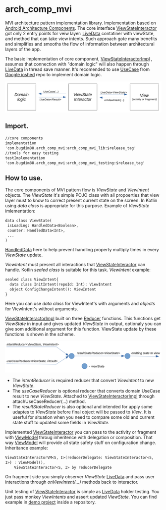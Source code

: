# arch_comp_mvi
MVI architecture pattern implementation library. 
Implementation based on [Android Architecture Components](https://developer.android.com/topic/libraries/architecture/).
The core interface [ViewStateInteractor](https://github.com/bugDim88/arch_comp_mvi/blob/master/arch_comp_mvi_lib/src/main/java/com/bugdim88/arch_comp_mvi_lib/ViewStateInteractor.kt)
got only 2 
entry points for veiw layer: [LiveData](https://developer.android.com/reference/android/arch/lifecycle/LiveData)
contatiner with viewState, and method that can take view intents. Such approach gote many benefits and simplifies and smooths the flow of information between architectural layers of the app.

The basic implementation of core component, [ViewStateInteractorImpl](https://github.com/bugDim88/arch_comp_mvi/blob/master/arch_comp_mvi_lib/src/main/java/com/bugdim88/arch_comp_mvi_lib/ViewStateInteractor.kt)
, assumes that connection with "domain logic" will also happen through
[LiveData](https://developer.android.com/reference/android/arch/lifecycle/LiveData) in thread save manner. It's recomended to use [UseCase](https://github.com/google/iosched/blob/master/shared/src/main/java/com/google/samples/apps/iosched/shared/domain/UseCase.kt) from [Google ioshed](https://github.com/google/iosched) repo to implement domain logic. 

![Data flow scheme](https://github.com/bugDim88/arch_comp_mvi/blob/master/lib_mvi_tutorials/data_flow_scheme.png "Data flow scheme")

## Import.
```
//core components
implementation 'com.bugdim88.arch_comp_mvi:arch_comp_mvi_lib:$release_tag'
//tools for easy testing
testImplementation 'com.bugdim88.arch_comp_mvi:arch_comp_mvi_testing:$release_tag'

```

## How to use.
The core components of MVI pattern flow is *ViewState* and *ViewIntent* objects. The *ViewState* it's simple POJO
class with all propoerties that view layer must to know to correct present current state on the screen. In Kotlin using *data class* is appropriate for this purpose. Example of *ViewState* imlementation:

```
data class ViewState(
 isLoading: HandledData<Boolean>,
 counter: HandledData<Int>,
 ...
)
```

[HandledData](https://github.com/bugDim88/arch_comp_mvi/blob/master/arch_comp_mvi_lib/src/main/java/com/bugdim88/arch_comp_mvi_lib/HandledData.kt) here to help prevent handling property multiply times in every *ViewState* update.

*ViewIntent* must present all interactions that [ViewStateInteractor](https://github.com/bugDim88/arch_comp_mvi/blob/master/arch_comp_mvi_lib/src/main/java/com/bugdim88/arch_comp_mvi_lib/ViewStateInteractor.kt) can handle. Kotlin *sealed class* is suitable for this task. *ViewIntent* example:

```
sealed class ViewIntent{
  data class InitIntent(repoId: Int): ViewIntent
  object ConfigChangeIntent(): ViewIntent
}
```
Here you can use *data class* for ViewIntent's with arguments and *objects* for ViewIntent's without arguments.

[ViewStateInteractorImpl](https://github.com/bugDim88/arch_comp_mvi/blob/master/arch_comp_mvi_lib/src/main/java/com/bugdim88/arch_comp_mvi_lib/ViewStateInteractor.kt) built on three [Reducer](https://github.com/bugDim88/arch_comp_mvi/blob/master/arch_comp_mvi_lib/src/main/java/com/bugdim88/arch_comp_mvi_lib/ViewStateInteractor.kt) functions. This functions get *ViewState* in input and gives updated *ViewState* in output, optionaly you can give som additional argument for this function. ViewState update by these functions is shown in the scheme.

![Reducers scheme](https://github.com/bugDim88/arch_comp_mvi/blob/master/lib_mvi_tutorials/reducers_scheme.png "Reducers scheme")

* The *intentReducer* is required reducer that convert *ViewIntent* to new *ViewState*. 
* The *useCaseReducer* is optional reducer that converts domain UseCase result to new *ViewState*. Attached to [ViewStateInteractorImpl](https://github.com/bugDim88/arch_comp_mvi/blob/master/arch_comp_mvi_lib/src/main/java/com/bugdim88/arch_comp_mvi_lib/ViewStateInteractor.kt) through attachUseCaseReducer(...) method.
* The *resultStateReducer* is also optional and intended for apply some udaptes to *ViewState* before final object will be passed to *View*. It is userful for situation when you need to compare some old and current state stuff to updated some fields in *ViewState*.

Implemented [ViewStateInteractor](https://github.com/bugDim88/arch_comp_mvi/blob/master/arch_comp_mvi_lib/src/main/java/com/bugdim88/arch_comp_mvi_lib/ViewStateInteractor.kt) you can pass to the activity or fragment with [ViewModel](https://developer.android.com/reference/android/arch/lifecycle/ViewModel) throug inheritence with delegation or composition.
That way [ViewModel](https://developer.android.com/reference/android/arch/lifecycle/ViewModel) will provide all state safety stuff on configuration change.
Inheritance example:
```
ViewStateInteractorVM<S, I>(reducerDelegate: ViewStateInteractor<S, I>) : ViewModel(),
    ViewStateInteractor<S, I> by reducerDelegate
```
On fragment side you simply observer *ViewState* [LiveData](https://developer.android.com/reference/android/arch/lifecycle/LiveData) and pass user interactions through *onViewIntent(...)* methods back to interactor.

Unit testing of [ViewStateInteractor](https://github.com/bugDim88/arch_comp_mvi/blob/master/arch_comp_mvi_lib/src/main/java/com/bugdim88/arch_comp_mvi_lib/ViewStateInteractor.kt) is simple as [LiveData](https://developer.android.com/reference/android/arch/lifecycle/LiveData) holder testing. You just pass monkey *ViewIntents* and assert updated *ViewState*.
You can find example in [demo project](https://github.com/bugDim88/arch_comp_mvi/tree/master/app) inside a repository.




